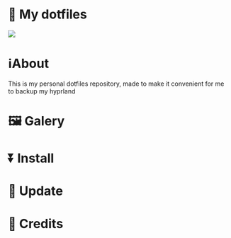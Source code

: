# 💖 My dotfiles
<p>
<img src="https://raw.githubusercontent.com/catppuccin/catppuccin/main/assets/palette/macchiato.png">
<p>

# ℹ️About
This is my personal dotfiles repository, made to make it convenient for me to backup my hyprland

# 🖼 Galery

# ⏬ Install

# 🔁 Update

# 👏 Credits
